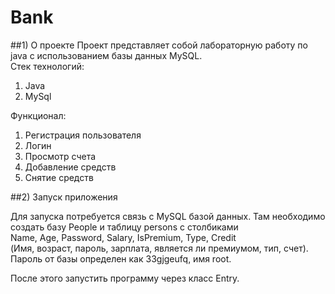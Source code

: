 # Bank

##1) О проекте
Проект представляет собой лабораторную работу по java с использованием
базы данных MySQL.  
Стек технологий:  
1) Java  
2) MySql  

Функционал:  
1) Регистрация пользователя
2) Логин
3) Просмотр счета
4) Добавление средств
5) Снятие средств

##2) Запуск приложения

Для запуска потребуется связь с MySQL базой данных. Там необходимо
создать базу People и таблицу persons с столбиками  
Name, Age, Password, Salary, IsPremium, Type, Credit  
(Имя, возраст, пароль, зарплата, является ли премиумом, тип, счет).
Пароль от базы определен как 33gjgeufq, имя root.

После этого запустить программу через класс Entry.